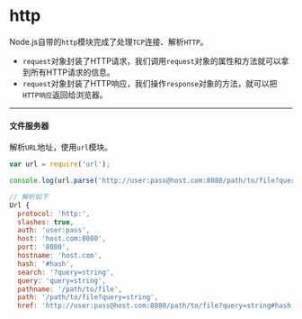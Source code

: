 # http

Node.js自带的`http`模块完成了处理`TCP`连接、解析`HTTP`。

* `request`对象封装了HTTP请求，我们调用`request`对象的属性和方法就可以拿到所有HTTP请求的信息。
* `request`对象封装了HTTP响应，我们操作`response`对象的方法，就可以把`HTTP响应`返回给浏览器。

<hr/>

#### 文件服务器

解析`URL`地址，使用`url`模块。

```js
var url = require('url');

console.log(url.parse('http://user:pass@host.com:8080/path/to/file?query=string#hash'));

// 解析如下
Url {
  protocol: 'http:',
  slashes: true,
  auth: 'user:pass',
  host: 'host.com:8080',
  port: '8080',
  hostname: 'host.com',
  hash: '#hash',
  search: '?query=string',
  query: 'query=string',
  pathname: '/path/to/file',
  path: '/path/to/file?query=string',
  href: 'http://user:pass@host.com:8080/path/to/file?query=string#hash' }

```